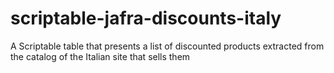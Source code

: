 # scriptable-jafra-discounts-italy
A Scriptable table that presents a list of discounted products extracted from the catalog of the Italian site that sells them
